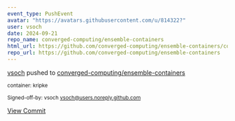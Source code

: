 ```yaml
---
event_type: PushEvent
avatar: "https://avatars.githubusercontent.com/u/814322?"
user: vsoch
date: 2024-09-21
repo_name: converged-computing/ensemble-containers
html_url: https://github.com/converged-computing/ensemble-containers/commit/2944e5fc91b36c53e1d92f87697ce0a2e7a77905
repo_url: https://github.com/converged-computing/ensemble-containers
---
```


<a href='https://github.com/vsoch' target='_blank'>vsoch</a> pushed to <a href='https://github.com/converged-computing/ensemble-containers' target='_blank'>converged-computing/ensemble-containers</a>

<small>container: kripke

Signed-off-by: vsoch <vsoch@users.noreply.github.com></small>

<a href='https://github.com/converged-computing/ensemble-containers/commit/2944e5fc91b36c53e1d92f87697ce0a2e7a77905' target='_blank'>View Commit</a>